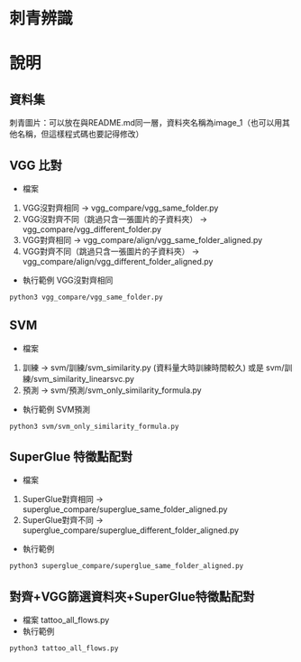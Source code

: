 # 刺青辨識
# 說明

## 資料集
刺青圖片：可以放在與README.md同一層，資料夾名稱為image_1（也可以用其他名稱，但這樣程式碼也要記得修改）

## VGG 比對
- 檔案
1. VGG沒對齊相同 -> vgg_compare/vgg_same_folder.py
2. VGG沒對齊不同（跳過只含一張圖片的子資料夾） -> vgg_compare/vgg_different_folder.py
3. VGG對齊相同 -> vgg_compare/align/vgg_same_folder_aligned.py
4. VGG對齊不同（跳過只含一張圖片的子資料夾） -> vgg_compare/align/vgg_different_folder_aligned.py
- 執行範例 VGG沒對齊相同
```bash
python3 vgg_compare/vgg_same_folder.py
```

## SVM
- 檔案
1. 訓練 -> svm/訓練/svm_similarity.py (資料量大時訓練時間較久) 或是 svm/訓練/svm_similarity_linearsvc.py
2. 預測 -> svm/預測/svm_only_similarity_formula.py
- 執行範例 SVM預測
```bash
python3 svm/svm_only_similarity_formula.py
```
## SuperGlue 特徵點配對
- 檔案
1. SuperGlue對齊相同 -> superglue_compare/superglue_same_folder_aligned.py
2. SuperGlue對齊不同 -> superglue_compare/superglue_different_folder_aligned.py
- 執行範例
```bash
python3 superglue_compare/superglue_same_folder_aligned.py 
```

## 對齊+VGG篩選資料夾+SuperGlue特徵點配對
- 檔案
tattoo_all_flows.py
- 執行範例
```bash
python3 tattoo_all_flows.py
```